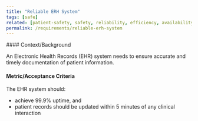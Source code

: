 ```yaml
---
title: "Reliable ERH System"
tags: [safe]
related: [patient-safety, safety, reliability, efficiency, availability]
permalink: /requirements/reliable-erh-system
---
```


<div class="quality-requirement" markdown="1">
#### Context/Background

An Electronic Health Records (EHR) system needs to ensure accurate and timely documentation of patient information.

#### Metric/Acceptance Criteria

The EHR system should:

* achieve 99.9% uptime, and
* patient records should be updated within 5 minutes of any clinical interaction

</div><br>




